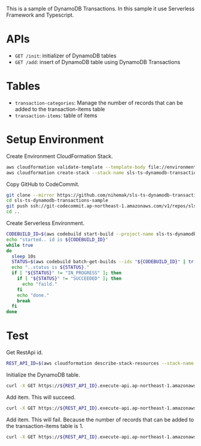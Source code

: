This is a sample of DynamoDB Transactions. In this sample it use Serverless Framework and Typescript.

# APIs

* `GET /init`: initializer of DynamoDB tables
* `GET /add`: insert of DynamoDB table using DynamoDB Transactions

# Tables

* `transaction-categories`: Manage the number of records that can be added to the transaction-items table
* `transaction-items`: table of items

# Setup Environment

Create Environment CloudFormation Stack.

```bash
aws cloudformation validate-template --template-body file://environment.cfn.yml
aws cloudformation create-stack --stack-name sls-ts-dynamodb-transactions-sample --template-body file://environment.cfn.yml --capabilities CAPABILITY_IAM
```

Copy GitHub to CodeCommit.

```bash
git clone --mirror https://github.com/nihemak/sls-ts-dynamodb-transactions-sample.git sls-ts-dynamodb-transactions-sample
cd sls-ts-dynamodb-transactions-sample
git push ssh://git-codecommit.ap-northeast-1.amazonaws.com/v1/repos/sls-ts-dynamodb-transactions-sample --all
cd ..
```

Create Serverless Environment.

```bash
CODEBUILD_ID=$(aws codebuild start-build --project-name sls-ts-dynamodb-transactions-sample --source-version master | tr -d "\n" | jq -r '.build.id')
echo "started.. id is ${CODEBUILD_ID}"
while true
do
  sleep 10s
  STATUS=$(aws codebuild batch-get-builds --ids "${CODEBUILD_ID}" | tr -d "\n" | jq -r '.builds[].buildStatus')
  echo "..status is ${STATUS}."
  if [ "${STATUS}" != "IN_PROGRESS" ]; then
    if [ "${STATUS}" != "SUCCEEDED" ]; then
      echo "faild."
    fi
    echo "done."
    break
  fi
done
```

# Test

Get RestApi id.

```bash
REST_API_ID=$(aws cloudformation describe-stack-resources --stack-name sls-ts-dynamodb-transactions-sample-test | jq -r '.StackResources[] | select(.ResourceType == "AWS::ApiGateway::RestApi") | .PhysicalResourceId')
```

Initialize the DynamoDB table.

```bash
curl -X GET https://${REST_API_ID}.execute-api.ap-northeast-1.amazonaws.com/test/init
```

Add item. This will succeed.

```bash
curl -X GET https://${REST_API_ID}.execute-api.ap-northeast-1.amazonaws.com/test/add
```

Add item. This will fail. Because the number of records that can be added to the transaction-items table is 1.

```bash
curl -X GET https://${REST_API_ID}.execute-api.ap-northeast-1.amazonaws.com/test/add
```
